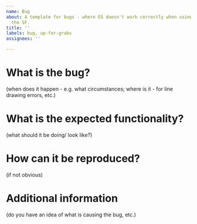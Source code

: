 ```yaml
---
name: Bug
about: A template for bugs - where ES doesn't work correctly when using data from
  the SF.
title: ''
labels: bug, up-for-grabs
assignees: ''

---
```


# What is the bug?
(when does it happen - e.g. what circumstances; where is it - for line drawing errors, etc.)

# What is the expected functionality?
 (what should it be doing/ look like?)

# How can it be reproduced? 
 (if not obvious)

# Additional information
(do you have an idea of what is causing the bug, etc.)
